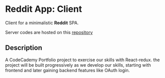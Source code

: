# Reddit App: Client

Client for a minimalistic **Reddit** SPA.

Server codes are hosted on this [repository](https://github.com/hn275/reddit-app-server)

## Description

A CodeCademy Portfolio project to exercise our skills with React-redux.
the project will be built progressively as we develop our skills, starting with
frontend and later gaining backend features like OAuth login.
